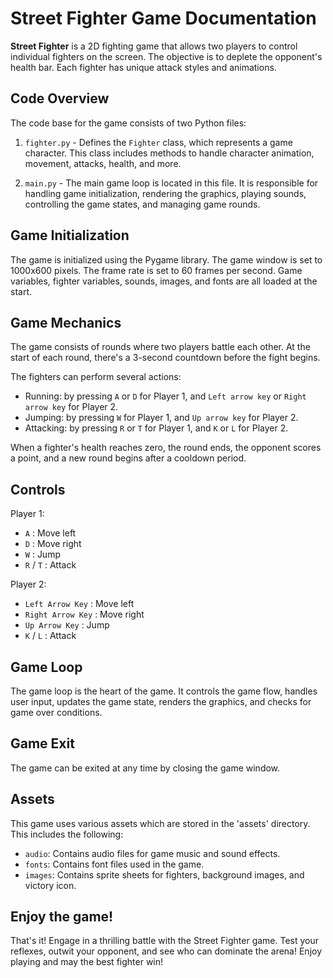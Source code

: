 # Street Fighter Game Documentation

**Street Fighter** is a 2D fighting game that allows two players to control individual fighters on the screen. The objective is to deplete the opponent's health bar. Each fighter has unique attack styles and animations.

## Code Overview

The code base for the game consists of two Python files:

1. `fighter.py` - Defines the `Fighter` class, which represents a game character. This class includes methods to handle character animation, movement, attacks, health, and more.

2. `main.py` - The main game loop is located in this file. It is responsible for handling game initialization, rendering the graphics, playing sounds, controlling the game states, and managing game rounds.

## Game Initialization

The game is initialized using the Pygame library. The game window is set to 1000x600 pixels. The frame rate is set to 60 frames per second. Game variables, fighter variables, sounds, images, and fonts are all loaded at the start.

## Game Mechanics

The game consists of rounds where two players battle each other. At the start of each round, there's a 3-second countdown before the fight begins.

The fighters can perform several actions:

- Running: by pressing `A` or `D` for Player 1, and `Left arrow key` or `Right arrow key` for Player 2.
- Jumping: by pressing `W` for Player 1, and `Up arrow key` for Player 2.
- Attacking: by pressing `R` or `T` for Player 1, and `K` or `L` for Player 2.

When a fighter's health reaches zero, the round ends, the opponent scores a point, and a new round begins after a cooldown period.

## Controls

Player 1:

- `A` : Move left
- `D` : Move right
- `W` : Jump
- `R` / `T` : Attack

Player 2:

- `Left Arrow Key` : Move left
- `Right Arrow Key` : Move right
- `Up Arrow Key` : Jump
- `K` / `L` : Attack

## Game Loop

The game loop is the heart of the game. It controls the game flow, handles user input, updates the game state, renders the graphics, and checks for game over conditions.

## Game Exit

The game can be exited at any time by closing the game window.

## Assets

This game uses various assets which are stored in the 'assets' directory. This includes the following:

- `audio`: Contains audio files for game music and sound effects.
- `fonts`: Contains font files used in the game.
- `images`: Contains sprite sheets for fighters, background images, and victory icon.

## Enjoy the game!

That's it! Engage in a thrilling battle with the Street Fighter game. Test your reflexes, outwit your opponent, and see who can dominate the arena! Enjoy playing and may the best fighter win!
